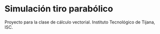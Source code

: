 # Simulación tiro parabólico

Proyecto para la clase de cálculo vectorial.
Instituto Tecnológico de Tijana, ISC.
